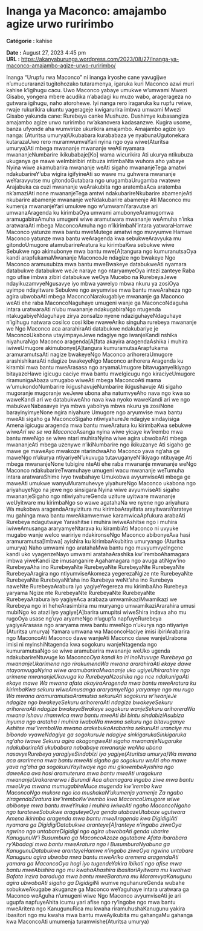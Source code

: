 # Inanga ya Maconco: amajambo agize urwo ruririmbo

**Catégorie :** kahise

**Date :** August 27, 2023 4:45 pm  
**URL :** https://akanyaburunga.wordpress.com/2023/08/27/inanga-ya-maconco-amajambo-agize-urwo-ruririmbo/

Inanga “Urupfu rwa Maconco” ni inanga iryoshe cane yavugijwe n’umucuraranzi tugitohozako tutaramenya, igaruka kuri Maconco azwi muri kahise k’igihugu cacu. Uwo Maconco yabaye umukwe w’umwami Mwezi Gisabo, yongera mbere acudika n’abadagi ku muzo wabo, aragerageza no gutwara igihugu, naho atorohewe. Iyi nanga rero iragaruka ku rupfu rwiwe, rwaje rukurikira ukuntu yagerageje kwigarurira imbwa umwami Mwezi Gisabo yakunda cane: Rurebeya canke Mushuzo. Dushimye kubasangiza amajambo agize urwo ruririmbo rw’akanovera kadasanzwe.
Kugira usome, banza ufyonde aha wumvirize ukurikira amajambo.
Amajambo agize iyo nanga:
(Aturitsa umurya)Ukubabara kurababaza ye nyabunaUgutonekara kutarazaUwo rero muramwumvaYari nyina ngo oya wiwe(Aturitsa umurya)Ati mbega mwananje mwananje weAti nyamara mwananjeNumbarire ikikubabaje[Ko] wama wicurikira
Ati ukurya ntikubuza ukuganya ge mawe weImbiribiri ntibuza intimbaNta wuhora aho yabaye
Nyina wiwe akamubarira mwananje weAti sigaho mwananjeTega amatwi ndakubarireY’uba wigira igifyineAti so wawe mu guhwera mwananje weYaravyutse mu gitondoGutabara ngo urugambaUrugamba rwatewe
Arajabuka ca cuzi mwananje weArakubita ngo aratembaAca aratemba nk’amaziAti none mwananjeTega amtwi ndakubarireNkubarire abamenjeAti nkubarire abamenje mwananje weNdakubarire abamenje
Ati Maconco mu kumenja mwananjeYari umukwe ngo w’umwamiYaravutse ari umwanaAragenda ku kirimbaOya umwami amubonyeAramugomwa aramugabiraAmuha umugeni wiwe aramutwara mwananje weAmuha n’inka aratwaraAti mbega MaconcoAmuha ngo n’ikirimbaN’intara yatwaraHamwe Maconco yatunze mwa bantu mweMutege amatwi ngo muvyumve
Hamwe Maconco yatunze mwa bantu weAragenda kwa sebukweAravyuka mu gitondoUmugore atamubarireAratura ku kirimbaKwa sebukwe wiwe
Sebukwe ngo akimubonye mwa bantu mwe[A]tangura ngo kumuranutsaOya kandi arapfukamaMwananje MaconcoJe ndagize ngo bwakeye
Ngo Maconco aramusubiza mwa bantu mweBwakeye databukweAti nyamara databukwe databukwe weJe naraye ngo ntaryamyeOya intezi zanteye
Raba ngo ufise imbwa zibiri databukwe weOya Mucebo na RurebeyaJewe ndayikuzamvyeNgusavye iyo mbwa yaweIyo mbwa nkuru ya zosiOya uyimpe ndayitware
Sebukwe ngo avyumvise mwa bantu mweAraheza ngo agira ubwobaAti mbega MaconcoNarakugabiye mwananje ga Maconco weAti ehe raba MaconcoNaguhaye umugeni wanje ga MaconcoNdaguha intara uratwaraAti n’ubu mwananje ndakugabiraNgo ntugenda ntakugabiyeNdaguhaye zirya zonsaIzo nyene ndaziguhayeNdaguhaye n’igihugu natwara cosiIco cosi kibe rwaweAriko singuha rurebeya mwananje we
Ngo Maconco aca ararahiraAti databukwe ndakubariye je MaconcoUkabona utayimpayeJewe ndagiye ngo iwanjeKandi nshika niyahuraNgo Maconco aragenda[A]fata akayira aragendaAshika i muhira iwiweUmugore akimubonye[A]tangura kumuramutsaArapfukama aramuramutsaAti nagize bwakeyeNgo Maconco arihoreraUmugore arashishikaraAti ndagize bwakeyeNgo Maconco arihorera
Aragenda ku kirambi mwa bantu mweArasasa ngo aryamaUmugore bitavuganyeIkiyago bitayazeHawe igicugu caciye mwa bantu mweIgicugu ngo kiraciyeUmugore riramunigaAbaza umugabo wiweAti mbega MaconcoAti mama w’umukondoNumbarire ikigushavujeNumbarire ikigushavuje
Ati sigaho mugoranje mugoranje weJewe ubona aha natumvyeAho nava ngo kwa so waweKandi ari we databukweAho nava kwa nyoko waweKandi ari we ngo mabukweNabasavye irya mbwa yaboIrya mbwa nkuru ya zosiNone barayinyimyeNone ngira niyahure
Umugore ngo aryumvise mwa bantu mweAti sigaho ga MaconcoSigaho ntiwiyahureJe ndagiye sindayisiga
Amena igicugu aragenda mwa bantu mweAratura ku kirimbaKwa sebukwe wiwe*Ari we se wa Maconco*Asanga nyina wiwe yicaye kw’irembo mwa bantu mweNgo se wiwe ntari muhiraNyina wiwe agira ubwobaAti mbega mwananjeAti mbega uzenywe n’ikiNumbarire ngo ikikuzanye
Ati sigaho ge mawe ge maweAyo mwakoze ntarindwaAho Maconco yava ng’aha ge maweNgo n’ukurya ntiyariyeN’ukuvuga tutavuganyeN’ikiyago ntituyage
Ati mbega mwananjeNone tubigire nteAti ehe raba mwananje mwananje weNgo Maconco ndakubarireTwamuhaye umugeni wacu mwananje weTumuha intara aratwaraShime ivyo twabahaye
Umukobwa avyumviseAti mbega ge maweAti umukwe wanyuMuramuhevye yiyahureNgo Maconco ukabona ngo ariyahuyeNgo na jewe ngo sinsigara
Nyina wiwe avyumviseAti sigaho mwananjeSigaho ngo ntiwiyahureGenda uziture uyitware mwananje weUyitware mu kirimbaNgo so wawe agatahaNa we nyene ngo ariyahura
Wa mukobwa aragendaArayizitura mu kirimbaArayifata arayitwaraYarateye mu gahinga mwa bantu mweAkamwemwe karamwicaApfukura arabaAti Rurebeya ndagutwaye
Yarashitse i muhira iwiweAshitse ngo i muhira iwiweAmusanga araryamyeNtarava ku kirambiAti Maconco ni uvyuke mugabo wanje weIco waririye ndakironseNgo Maconco abibonyeAva hasi aramuramutsa[Imbwa] ayishira ku kirimbaAkubitira umuryango
(Aturitsa umurya)
Naho umwami ngo aratahaMwa bantu ngo muvyumvyeIngene kandi uko vyagenzeNayo umwami aratahaArashika kw’iremboAhamagara imbwa yiweKandi ize imusanganire
Agahamagara ngo avuga atiNgw’ino RurebeyaAha ino RurebeyaNte RurebeyaNte RurebeyaNte RurebeyaNte RurebeyaAragira ngo ntiyumviseAkomeza yegerezaNgize nte RurebeyaNte RurebeyaNte RurebeyaNt’aha ino Rurebeya weNt’aha ino Rurebeya naweNte RurebeyaArabura iyo yagiyeYegereza mu kirimbaAho Rurebeya yaryama
Ngize nte RurebeyaNte RurebeyaNte RurebeyaNte RurebeyaArabura iyo yagiyeAca arabaza umwamikaziMwamikazi we Rurebeya ngo iri heheArasimbira mu muryango umwamikaziArarahira umusi mubiNgo ko atazi iyo yagiye[A]barira umupitsi wiweShira indava aho mu rugoOya usase ng’uyo aryameNgo n’ugupfa napfuyeRurebeya yagiyeArasasa ngo araryama mwa bantu mweNgo n’ukurya ngo ntiyariye
(Aturitsa umurya)
Yamara umwana wa MaconcoHaciye imisi ibiriArabarira ngo MaconcoAti Maconco dawe wanjeAti Maconco dawe wanjeUrabona imisi ni myinshiNtagenda kwa sogokuru wanjeNtagenda ngo kumuramutsaNgo se wiwe aramubarira mwananje weUko ugenda ndakubarireNtuvuge ko Maconco*Oya kandi ko iri inoNtuvuge Rurebeya ga mwananjeUkarimena ngo rirakumenaWa mwana ararahiraAti ekaye dawe ntayomvugaNyina wiwe aramubariraMwananje uko ugiyeUhirarahire ngo urimene mwananjeUkavuga ko RurebeyaNzoshika ngo nce ndakunigaAti ekaye mawe
Wa mwana afata akayiraAragenda mwa bantu mweAratura ku kirimbaKwa sekuru wiweAmusanga araryamyeNgo yaryamye ngo mu rugo
Wa mwana aramuramutsaAramutsa sekuruAti sogokuru w’iwanjeJe ndagize ngo bwakeyeSekuru arihoreraAti ndagize bwakeyeSekuru arihoreraAti ndagize bwakeyeBwakeye sogokuru wanjeSekuru arihoreraWa mwana ishavu riramwica mwa bantu mweAti ibi bintu sindabiziAsubiza inyuma ngo arataha i muhira iwaboWa mwana sekuru ngo bitavuganye
Ashitse mw’iremboWa mwana arakebukaArabarira sekuruAti uranciye mu bibondo vyaweNdagiye ga sogokuruJe ndagiye sinkigarukaSinkigaruka ng’aho iwawe
Sekuru agira akagongweAti sigaho mwananjeNugaruke ndakubarireAti ukubabara nababaye mwananje weAha ubona nasavyeRurebeya yaragiyeSindabizi iyo yagiye(Aturitsa umurya)Wa mwana aca ararimena mwa bantu mweAti sigaho ga sogokuru weAti aho mawe yava ng’aha ga sogokuruYayitwaye ngo mu gikwembeAyishira ngo daweAca ava hasi aramuterura mwa bantu mweAti uragakura mwananjeUrakarererwa i Burundi
Aca ahamagara ingabo ziwe mwa bantu mweUrya mwana mumugabireMuce mugenda kw’irembo kwa MaconcoNgo mukore ngo ico mushakaN’ukumenja yamenje
Za ngabo ziragendaZiratura kw’iremboKw’irembo kwa MaconcoUmugore wiwe abibonye mwa bantu mweYiruka i muhira iwiweAti ngaho MaconcoNgaho ngo turateweSobukwe araguteyeOya genda utabazeUtabaze ugutwara
Amena ikirimba aragenda mwa bantu mweAragenda kwa DigidigiAti nyamara ga DigidigiDatabukwe aranteye[A]ranteye n’ingabo ziweOya ngwino ngo untabareDigidigi ngo agira ubwobaAti genda ubarire KanugunuW’i Busumbura ga MaconcoAzoze agutabare
Afata ibarabara ry’Abadagi mwa bantu mweAratura ngo i BusumburaNyabuna ga KanugunuDatabukwe aranteyeHamwe n’ingabo ziweOya ngwino untabare
Kanugunu agira ubwoba mwa bantu mweAriko aremera aragendaAti yamara ga MaconcoOya hogi iyo tugendeYakira ibikoti ngo afise mwa bantu mweAbishira ngo mu kwahaAhashira ibasitoriAyitwara mu kwahwa
Bafata inzira baraduga mwa bantu mweBaratura mu MaramvyaKanugunu agira ubwobaAti sigaho ga Digidigi*Ni wumve nguhanureGenda wubahe sobukweAkugabe akuganze ga Maconco weYaguhaye intara uratwara ga Maconco weAguha n’umugeni wiwe
Ngo Maconco avyumviseAti je ari ugupfa napfuyeAhita icumu yari afise ngo ry’ingobe ngo mwa bantu mweAritera ngo KanugunuRica mu kwaha riramuhushaKanugunu yakira ibasitori ngo mu kwaha mwa bantu mweAyikubita mu gahangaMu gahanga kwa MaconcoAti umumenja turamwishe(Aturitsa umurya)
